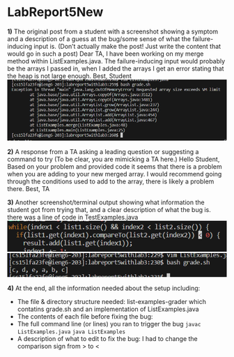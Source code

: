 # LabReport5New
**1)** The original post from a student with a screenshot showing a symptom and a description of a guess at the bug/some sense of what the failure-inducing input is. (Don’t actually make the post! Just write the content that would go in such a post)
Dear TA,
   I have been working on my merge method within ListExamples.java. The failure-inducing input would probably be the arrays I passed in, when I added the arrays I get an error stating that the heap is not large enough. 
   Best,
   Student 
![Image](Lab5_2.png)<br>

**2)** A response from a TA asking a leading question or suggesting a command to try (To be clear, you are mimicking a TA here.)
Hello Student,
  Based on your problem and provided code it seems that there is a problem when you are adding to your new merged array. I would recommend going through the conditions used to add to the array, there is likely a problem there.
   Best,
   TA
   
**3)** Another screenshot/terminal output showing what information the student got from trying that, and a clear description of what the bug is.
there was a line of code in TestExamples.java 
![Image](Lab5_3.png)<br>
![Image](Lab5_1.png)<br>

**4)** At the end, all the information needed about the setup including:
- The file & directory structure needed: list-examples-grader which contatins grade.sh and an implementation of ListExamples.java
- The contents of each file before fixing the bug: 
- The full command line (or lines) you ran to trigger the bug `javac ListExamples.java` `java ListExamples`
- A description of what to edit to fix the bug: I had to change the comparison sign from > to < 

